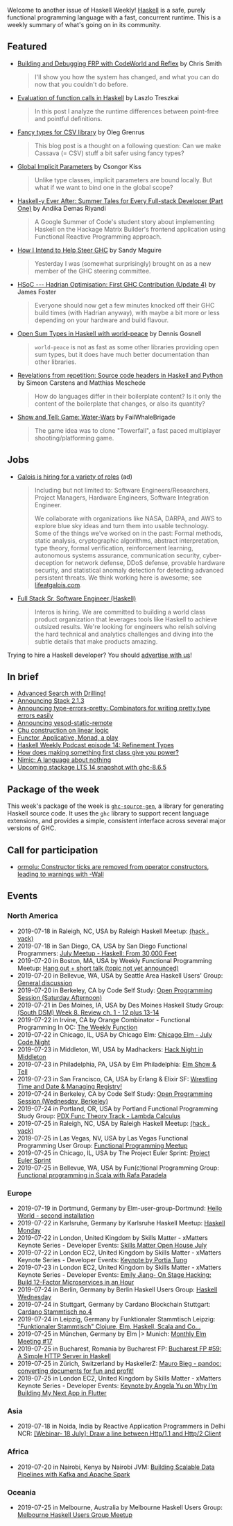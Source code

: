 <!-- 2019-07-18 -->

Welcome to another issue of Haskell Weekly!
[Haskell](https://www.haskell.org) is a safe, purely functional programming language with a fast, concurrent runtime.
This is a weekly summary of what's going on in its community.

## Featured

-   [Building and Debugging FRP with CodeWorld and Reflex](https://medium.com/@cdsmithus/building-and-debugging-frp-with-codeworld-and-reflex-a912083e66c1) by Chris Smith

    > I'll show you how the system has changed, and what you can do now that you couldn't do before.

-   [Evaluation of function calls in Haskell](https://treszkai.github.io/2019/07/13/haskell-eval) by Laszlo Treszkai

    > In this post I analyze the runtime differences between point-free and pointful definitions.

-   [Fancy types for CSV library](https://oleg.fi/gists/posts/2019-07-15-fancy-types-for-cassava.html) by Oleg Grenrus

    > This blog post is a thought on a following question: Can we make Cassava (= CSV) stuff a bit safer using fancy types?

-   [Global Implicit Parameters](https://kcsongor.github.io/global-implicit-parameters/) by Csongor Kiss

    > Unlike type classes, implicit parameters are bound locally. But what if we want to bind one in the global scope?

-   [Haskell-y Ever After: Summer Tales for Every Full-stack Developer (Part One)](https://medium.com/@rizary/haskelly-ever-after-summer-tales-for-every-fullstack-developer-1b1c1870154b) by Andika Demas Riyandi

    > A Google Summer of Code's student story about implementing Haskell on the Hackage Matrix Builder's frontend application using Functional Reactive Programming approach.

-   [How I Intend to Help Steer GHC](https://reasonablypolymorphic.com/blog/steering/) by Sandy Maguire

    > Yesterday I was (somewhat surprisingly) brought on as a new member of the GHC steering committee.

-   [HSoC --- Hadrian Optimisation: First GHC Contribution (Update 4)](https://medium.com/@ratherforky/hsoc-hadrian-optimisation-update-4-47ab2b62b15a) by James Foster

    > Everyone should now get a few minutes knocked off their GHC build times (with Hadrian anyway), with maybe a bit more or less depending on your hardware and build flavour.

-   [Open Sum Types in Haskell with world-peace](https://functor.tokyo/blog/2019-07-11-announcing-world-peace) by Dennis Gosnell

    > `world-peace` is not as fast as some other libraries providing open sum types, but it does have much better documentation than other libraries.

-   [Revelations from repetition: Source code headers in Haskell and Python](https://www.tweag.io/posts/2019-07-17-codestatistics.html) by Simeon Carstens and Matthias Meschede

    > How do languages differ in their boilerplate content? Is it only the content of the boilerplate that changes, or also its quantity?

-   [Show and Tell: Game: Water-Wars](https://discourse.haskell.org/t/game-water-wars/785?u=taylorfausak) by FailWhaleBrigade

    > The game idea was to clone "Towerfall", a fast paced multiplayer shooting/platforming game.

## Jobs

<!-- keep through July 18 -->
-   [Galois is hiring for a variety of roles](https://galois.com/careers/) (ad)

    > Including but not limited to: Software Engineers/Researchers, Project Managers, Hardware Engineers, Software Integration Engineer.
    >
    > We collaborate with organizations like NASA, DARPA, and AWS to explore blue sky ideas and turn them into usable technology. Some of the things we've worked on in the past: Formal methods, static analysis, cryptographic algorithms, abstract interpretation, type theory, formal verification, reinforcement learning, autonomous systems assurance, communication security, cyber-deception for network defense, DDoS defense, provable hardware security, and statistical anomaly detection for detecting advanced persistent threats. We think working here is awesome; see [lifeatgalois.com](https://lifeatgalois.com).

-   [Full Stack Sr. Software Engineer (Haskell)](https://interos.applicantpro.com/jobs/986650.html)

    > Interos is hiring. We are committed to building a world class product organization that leverages tools like Haskell to achieve outsized results. We're looking for engineers who relish solving the hard technical and analytics challenges and diving into the subtle details that make products amazing.

Trying to hire a Haskell developer?
You should [advertise with us](https://haskellweekly.news/advertising.html)!

## In brief

-   [Advanced Search with Drilling!](https://mmhaskell.com/blog/2019/7/15/advanced-search-with-drilling)
-   [Announcing Stack 2.1.3](https://mail.haskell.org/pipermail/haskell-cafe/2019-July/131299.html)
-   [Announcing type-errors-pretty: Combinators for writing pretty type errors easily](https://np.reddit.com/r/haskell/comments/cdflwv/ann_typeerrorspretty_combinators_for_writing/ettkpfq/)
-   [Announcing yesod-static-remote](https://cs-syd.eu/posts/2019-07-14-yesod-static-remote)
-   [Chu construction on linear logic](https://boxbase.org/entries/2019/jul/15/chu-construction/)
-   [Functor, Applicative, Monad, a play](https://blog.poisson.chat/posts/2019-07-17-functor-play.html)
-   [Haskell Weekly Podcast episode 14: Refinement Types](https://haskellweekly.news/podcast/episodes/14.html)
-   [How does making something first class give you power?](https://lispcast.com/how-does-making-something-first-class-give-you-power/)
-   [Nimic: A language about nothing](https://reasonablypolymorphic.com/blog/nimic/)
-   [Upcoming stackage LTS 14 snapshot with ghc-8.6.5](https://www.stackage.org/blog/2019/07/upcoming-lts-14-ghc-8-6-5)

## Package of the week

This week's package of the week is [`ghc-source-gen`](https://hackage.haskell.org/package/ghc-source-gen-0.1.0.0), a library for generating Haskell source code. It uses the `ghc` library to support recent language extensions, and provides a simple, consistent interface across several major versions of GHC.

## Call for participation

-   [ormolu: Constructor ticks are removed from operator constructors, leading to warnings with -Wall](https://github.com/tweag/ormolu/issues/222)

## Events

### North America

- 2019-07-18 in Raleigh, NC, USA by Raleigh Haskell Meetup: [(hack . yack)](https://www.meetup.com/Raleigh-Haskell-Meetup/events/nsfsnqyzkbxb/)
- 2019-07-18 in San Diego, CA, USA by San Diego Functional Programmers: [July Meetup - Haskell: From 30,000 Feet](https://www.meetup.com/San-Diego-Functional-Programmers/events/262830190/)
- 2019-07-20 in Boston, MA, USA by Weekly Functional Programming Meetup: [Hang out + short talk (topic not yet announced)](https://www.meetup.com/Weekly-Functional-Programming-Meetup/events/cfgmcryzkbbc/)
- 2019-07-20 in Bellevue, WA, USA by Seattle Area Haskell Users' Group: [General discussion](https://www.meetup.com/SEAHUG/events/htlvcpyzkbbc/)
- 2019-07-20 in Berkeley, CA by Code Self Study: [Open Programming Session (Saturday Afternoon)](https://www.meetup.com/codeselfstudy/events/dkwpzpyzkbbc/)
- 2019-07-21 in Des Moines, IA, USA by Des Moines Haskell Study Group: [(South DSM) Week 8. Review ch. 1 - 12 plus 13-14](https://www.meetup.com/Des-Moines-Haskell-Study-Group/events/nkqvzqyzkbkb/)
- 2019-07-22 in Irvine, CA by Orange Combinator - Functional Programming In OC: [The Weekly Function](https://www.meetup.com/orange-combinator/events/bmxjdryzkbdc/)
- 2019-07-22 in Chicago, IL, USA by Chicago Elm: [Chicago Elm - July Code Night](https://www.meetup.com/chicago-elm/events/263152097/)
- 2019-07-23 in Middleton, WI, USA by Madhackers: [Hack Night in Middleton](https://www.meetup.com/madhackers/events/zqxccryzkbfc/)
- 2019-07-23 in Philadelphia, PA, USA by Elm Philadelphia: [Elm Show & Tell](https://www.meetup.com/Elm-Philadelphia/events/263040490/)
- 2019-07-23 in San Francisco, CA, USA by Erlang & Elixir SF: [Wrestling Time and Date & Managing Registry!](https://www.meetup.com/ErlangElixirSF/events/262901482/)
- 2019-07-24 in Berkeley, CA by Code Self Study: [Open Programming Session (Wednesday, Berkeley)](https://www.meetup.com/codeselfstudy/events/tzgvnqyzkbgc/)
- 2019-07-24 in Portland, OR, USA by Portland Functional Programming Study Group: [PDX Func Theory Track - Lambda Calculus](https://www.meetup.com/Portland-Functional-Programming-Study-Group/events/hvmdfryzkbgc/)
- 2019-07-25 in Raleigh, NC, USA by Raleigh Haskell Meetup: [(hack . yack)](https://www.meetup.com/Raleigh-Haskell-Meetup/events/nsfsnqyzkbhc/)
- 2019-07-25 in Las Vegas, NV, USA by Las Vegas Functional Programming User Group: [Functional Programming Meetup](https://www.meetup.com/las-vegas-functional-programming/events/jkznkqyzkbhc/)
- 2019-07-25 in Chicago, IL, USA by The Project Euler Sprint: [Project Euler Sprint](https://www.meetup.com/Project-Euler-Sprint/events/zwdfdryzkbhc/)
- 2019-07-25 in Bellevue, WA, USA by Fun(c)tional Programming Group: [Functional programming in Scala with Rafa Paradela ](https://www.meetup.com/fun-c-group/events/263130306/)

### Europe

- 2019-07-19 in Dortmund, Germany by Elm-user-group-Dortmund: [Hello World - second installation](https://www.meetup.com/Elm-user-group-Dortmund/events/262869224/)
- 2019-07-22 in Karlsruhe, Germany by Karlsruhe Haskell Meetup: [Haskell Monday](https://www.meetup.com/Karlsruhe-Haskell-Meetup/events/twnxpqyzkbdc/)
- 2019-07-22 in London, United Kingdom by Skills Matter - xMatters Keynote Series - Developer Events: [Skills Matter Open House July](https://www.meetup.com/skillsmatter/events/261638757/)
- 2019-07-22 in London EC2, United Kingdom by Skills Matter - xMatters Keynote Series - Developer Events: [Keynote by Portia Tung](https://www.meetup.com/skillsmatter/events/262487212/)
- 2019-07-23 in London EC2, United Kingdom by Skills Matter - xMatters Keynote Series - Developer Events: [Emily Jiang- On Stage Hacking: Build 12-Factor Microservices in an Hour](https://www.meetup.com/skillsmatter/events/262582884/)
- 2019-07-24 in Berlin, Germany by Berlin Haskell Users Group: [Haskell Wednesday](https://www.meetup.com/berlinhug/events/pvpwqpyzkbgc/)
- 2019-07-24 in Stuttgart, Germany by Cardano Blockchain Stuttgart: [Cardano Stammtisch no.4](https://www.meetup.com/Cardano-Blockchain-Stuttgart/events/262946923/)
- 2019-07-24 in Leipzig, Germany by Funktionaler Stammtisch Leipzig: ["Funktionaler Stammtisch" Clojure, Elm, Haskell, Scala and Co...](https://www.meetup.com/Funktionaler-Stammtisch-Leipzig/events/zwgxtqyzkbgc/)
- 2019-07-25 in München, Germany by Elm |> Munich: [Monthly Elm Meeting #17](https://www.meetup.com/Munich-Elm/events/262672999/)
- 2019-07-25 in Bucharest, Romania by Bucharest FP: [Bucharest FP #59: A Simple HTTP Server in Haskell](https://www.meetup.com/bucharestfp/events/262983213/)
- 2019-07-25 in Zürich, Switzerland by HaskellerZ: [Mauro Bieg - pandoc: converting documents for fun and profit!](https://www.meetup.com/HaskellerZ/events/262814143/)
- 2019-07-25 in London EC2, United Kingdom by Skills Matter - xMatters Keynote Series - Developer Events: [Keynote by Angela Yu on Why I'm Building My Next App in Flutter](https://www.meetup.com/skillsmatter/events/262612695/)

### Asia

- 2019-07-18 in Noida, India by Reactive Application Programmers in Delhi NCR: [[Webinar- 18 July]: Draw a line between Http/1.1 and Http/2 Client](https://www.meetup.com/Reactive-Application-Programmers-in-Delhi-NCR/events/263055693/)

### Africa

- 2019-07-20 in Nairobi, Kenya by Nairobi JVM: [Building Scalable Data Pipelines with Kafka and Apache Spark](https://www.meetup.com/nairobi-jvm/events/262476516/)

### Oceania

- 2019-07-25 in Melbourne, Australia by Melbourne Haskell Users Group: [Melbourne Haskell Users Group Meetup](https://www.meetup.com/Melbourne-Haskell-Users-Group/events/qfptslyzkbhc/)
